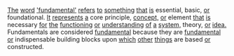 [The](./the.md) [word](./word.md) ['fundamental'](./fundamental.md) [refers](./refers.md) [to](./to.md) [something](./something.md) [that](./that.md) [is](./is.md) essential, basic, [or](./or.md) foundational. [It](./it.md) [represents](./represents.md) [a](./a.md) core principle, [concept,](./concept.md) [or](./or.md) element [that](./that.md) [is](./is.md) necessary [for](./for.md) [the](./the.md) [functioning](./functioning.md) [or](./or.md) [understanding](./understanding.md) [of](./of.md) [a](./a.md) [system,](./system.md) theory, [or](./or.md) [idea.](./idea.md) Fundamentals are considered [fundamental](./fundamental.md) because they are [fundamental](./fundamental.md) [or](./or.md) indispensable building blocks upon [which](./which.md) [other](./other.md) [things](./things.md) are based [or](./or.md) constructed.